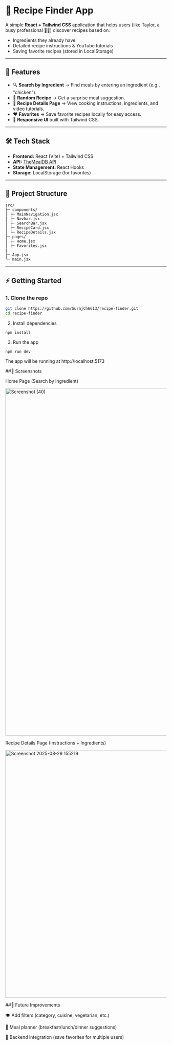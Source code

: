 # 🍳 Recipe Finder App

A simple **React + Tailwind CSS** application that helps users (like Taylor, a busy professional 👨‍💻) discover recipes based on:
- Ingredients they already have
- Detailed recipe instructions & YouTube tutorials
- Saving favorite recipes (stored in LocalStorage)

---

## 🚀 Features
- 🔍 **Search by Ingredient** → Find meals by entering an ingredient (e.g., "chicken").
- 🎲 **Random Recipe** → Get a surprise meal suggestion.
- 📖 **Recipe Details Page** → View cooking instructions, ingredients, and video tutorials.
- ❤️ **Favorites** → Save favorite recipes locally for easy access.
- 📱 **Responsive UI** built with Tailwind CSS.

---

## 🛠️ Tech Stack
- **Frontend:** React (Vite) + Tailwind CSS
- **API:** [TheMealDB API](https://www.themealdb.com/api.php)
- **State Management:** React Hooks
- **Storage:** LocalStorage (for favorites)

---

## 📂 Project Structure
```
src/
├─ components/
│ ├─ MainNavigation.jsx
| ├─ Navbar.jsx
│ ├─ SearchBar.jsx
│ ├─ RecipeCard.jsx
│ └─ RecipeDetails.jsx
├─ pages/
│ ├─ Home.jsx
│ ├─ Favorites.jsx
|
├─ App.jsx
└─ main.jsx
```


---

## ⚡ Getting Started

### 1. Clone the repo
```bash
git clone https://github.com/SurajCh6613/recipe-finder.git
cd recipe-finder
```

2. Install dependencies
```
npm install
```
3. Run the app
```
npm run dev
```


The app will be running at http://localhost:5173

##📸 Screenshots

Home Page (Search by ingredient)

<img width="1920" height="1080" alt="Screenshot (40)" src="https://github.com/user-attachments/assets/154a3839-7de2-4b8c-818a-81de6fb12bd0" />

Recipe Details Page (Instructions + Ingredients)

<img width="550" height="770" alt="Screenshot 2025-08-29 155219" src="https://github.com/user-attachments/assets/a7cb4f63-eabd-4026-8deb-e248dd347030" />


##🔮 Future Improvements

🍽️ Add filters (category, cuisine, vegetarian, etc.)

📅 Meal planner (breakfast/lunch/dinner suggestions)

🔗 Backend integration (save favorites for multiple users)
